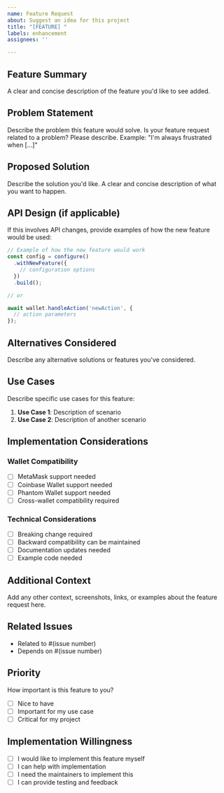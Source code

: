 ```yaml
---
name: Feature Request
about: Suggest an idea for this project
title: "[FEATURE] "
labels: enhancement
assignees: ''

---
```


## Feature Summary
A clear and concise description of the feature you'd like to see added.

## Problem Statement
Describe the problem this feature would solve. Is your feature request related to a problem? Please describe.
Example: "I'm always frustrated when [...]"

## Proposed Solution
Describe the solution you'd like. A clear and concise description of what you want to happen.

## API Design (if applicable)
If this involves API changes, provide examples of how the new feature would be used:

```typescript
// Example of how the new feature would work
const config = configure()
  .withNewFeature({
    // configuration options
  })
  .build();

// or

await wallet.handleAction('newAction', {
  // action parameters
});
```

## Alternatives Considered
Describe any alternative solutions or features you've considered.

## Use Cases
Describe specific use cases for this feature:
1. **Use Case 1**: Description of scenario
2. **Use Case 2**: Description of another scenario

## Implementation Considerations

### Wallet Compatibility
- [ ] MetaMask support needed
- [ ] Coinbase Wallet support needed  
- [ ] Phantom Wallet support needed
- [ ] Cross-wallet compatibility required

### Technical Considerations
- [ ] Breaking change required
- [ ] Backward compatibility can be maintained
- [ ] Documentation updates needed
- [ ] Example code needed

## Additional Context
Add any other context, screenshots, links, or examples about the feature request here.

## Related Issues
- Related to #(issue number)
- Depends on #(issue number)

## Priority
How important is this feature to you?
- [ ] Nice to have
- [ ] Important for my use case
- [ ] Critical for my project

## Implementation Willingness
- [ ] I would like to implement this feature myself
- [ ] I can help with implementation
- [ ] I need the maintainers to implement this
- [ ] I can provide testing and feedback
